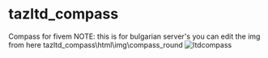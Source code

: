 # tazltd_compass
Compass for fivem 
NOTE: this is for bulgarian server's you can edit the img from here tazltd_compass\html\img\compass_round
![ltdcompass](https://github.com/TazLTD/tazltd_compass/assets/89445989/b306ceea-c3fc-4bfa-8d18-33532a4fa848)
